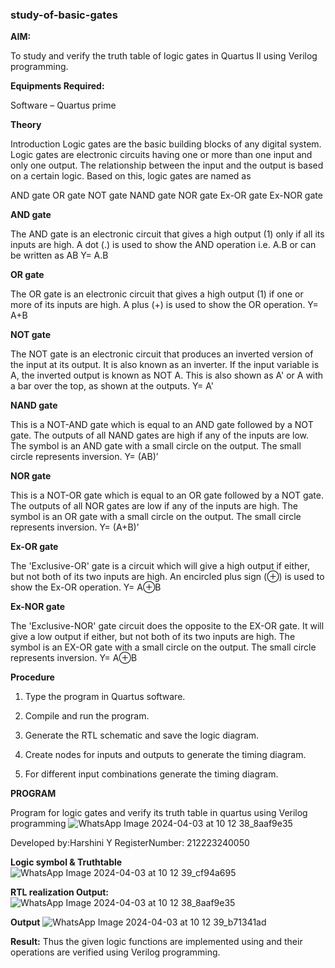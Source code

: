 ### study-of-basic-gates

**AIM:** 

To study and verify the truth table of logic gates in Quartus II using Verilog programming.

**Equipments Required:**

Software – Quartus prime 

**Theory**

Introduction Logic gates are the basic building blocks of any digital system. Logic gates are electronic circuits having one or more than one input and only one output. The relationship between the input and the output is based on a certain logic. Based on this, logic gates are named as

AND gate OR gate NOT gate NAND gate NOR gate Ex-OR gate Ex-NOR gate

**AND gate**

The AND gate is an electronic circuit that gives a high output (1) only if all its inputs are high. A dot (.) is used to show the AND operation i.e. A.B or can be written as AB
Y= A.B

**OR gate** 

The OR gate is an electronic circuit that gives a high output (1) if one or more of its inputs are high. A plus (+) is used to show the OR operation.
Y= A+B

**NOT gate**

The NOT gate is an electronic circuit that produces an inverted version of the input at its output. It is also known as an inverter. If the input variable is A, the inverted output is known as NOT A. This is also shown as A' or A with a bar over the top, as shown at the outputs.
Y= A'

**NAND gate**

This is a NOT-AND gate which is equal to an AND gate followed by a NOT gate. The outputs of all NAND gates are high if any of the inputs are low. The symbol is an AND gate with a small circle on the output. The small circle represents inversion.
Y= (AB)’

**NOR gate**

This is a NOT-OR gate which is equal to an OR gate followed by a NOT gate. The outputs of all NOR gates are low if any of the inputs are high. The symbol is an OR gate with a small circle on the output. The small circle represents inversion.
Y= (A+B)’

**Ex-OR gate**

The 'Exclusive-OR' gate is a circuit which will give a high output if either, but not both of its two inputs are high. An encircled plus sign (⊕) is used to show the Ex-OR operation.
Y= A⊕B

**Ex-NOR gate**

The 'Exclusive-NOR' gate circuit does the opposite to the EX-OR gate. It will give a low output if either, but not both of its two inputs are high. The symbol is an EX-OR gate with a small circle on the output. The small circle represents inversion.
Y= A⊕B

**Procedure** 

1.	Type the program in Quartus software.

2.	Compile and run the program.

3.	Generate the RTL schematic and save the logic diagram.

4.	Create nodes for inputs and outputs to generate the timing diagram.

5.	For different input combinations generate the timing diagram.


**PROGRAM**

Program for logic gates and verify its truth table in quartus using Verilog programming
![WhatsApp Image 2024-04-03 at 10 12 38_8aaf9e35](https://github.com/harshiniyu/study-of-basic-gates/assets/144979786/7a0fb294-ab3c-4fb0-aaf9-1f73106db088)

 Developed by:Harshini Y
 RegisterNumber: 212223240050
 
**Logic symbol & Truthtable**
![WhatsApp Image 2024-04-03 at 10 12 39_cf94a695](https://github.com/harshiniyu/study-of-basic-gates/assets/144979786/c5bdd3fe-a408-4209-9510-c6ac0693d8e4)

**RTL realization Output:** 
![WhatsApp Image 2024-04-03 at 10 12 38_8aaf9e35](https://github.com/harshiniyu/study-of-basic-gates/assets/144979786/3d2f0eaa-9ce4-4e10-a89c-a5d6197b1ddc)

**Output**
![WhatsApp Image 2024-04-03 at 10 12 39_b71341ad](https://github.com/harshiniyu/study-of-basic-gates/assets/144979786/bbcd57b7-a15b-40c9-a178-70391e4c7dc7)

**Result:**
Thus the given logic functions are implemented using and their operations are verified
using Verilog programming.


